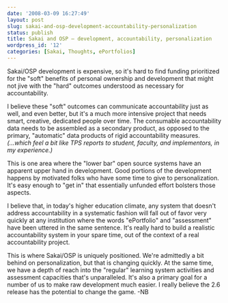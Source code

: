 ```yaml
---
date: '2008-03-09 16:27:49'
layout: post
slug: sakai-and-osp-development-accountability-personalization
status: publish
title: Sakai and OSP — development, accountability, personalization
wordpress_id: '12'
categories: [Sakai, Thoughts, ePortfolios]
---
```


Sakai/OSP development is expensive, so it's hard to find funding prioritized
for the "soft" benefits of personal ownership and development that might not
jive with the "hard" outcomes understood as necessary for accountability.

I believe these "soft" outcomes can communicate accountability just as well,
and even better, but it's a much more intensive project that needs smart,
creative, dedicated people over time. The consumable accountability data needs
to be assembled as a secondary product, as opposed to the primary, "automatic"
data products of rigid accountability measures. _(...which feel a bit like
TPS reports to student, faculty, and implementors, in my experience.)_

This is one area where the "lower bar" open source systems have an apparent
upper hand in development. Good portions of the development happens by
motivated folks who have some time to give to personalization. It's easy enough
to "get in" that essentially unfunded effort bolsters those aspects.

I believe that, in today's higher education climate, any system that doesn't
address accountability in a systematic fashion will fall out of favor very
quickly at any institution where the words "ePortfolio" and "assessment" have
been uttered in the same sentence. It's really hard to build a realistic
accountability system in your spare time, out of the context of a real
accountability project.

This is where Sakai/OSP is uniquely positioned. We're admittedly a bit behind
on personalization, but that is changing quickly. At the same time, we have a
depth of reach into the "regular" learning system activities and assessment
capacities that's unparalleled. It's also a primary goal for a number of us to
make raw development much easier. I really believe the 2.6 release has the
potential to change the game. -NB
